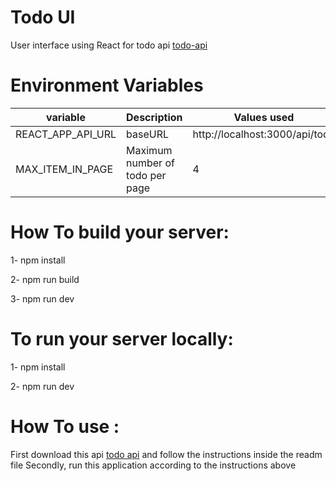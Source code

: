 # Todo UI

User interface using React
for todo api
[todo-api](https://github.com/omar-almouallem/TodoApi)

# Environment Variables

| variable          | Description                     | Values ​​used                  |
| ----------------- | ------------------------------- | ------------------------------ |
| REACT_APP_API_URL | baseURL                         | http://localhost:3000/api/todo |
| MAX_ITEM_IN_PAGE  | Maximum number of todo per page | 4                              |

# How To build your server:

1- npm install

2- npm run build

3- npm run dev

# To run your server locally:

1- npm install

2- npm run dev

# How To use :

First download this api [todo api](https://github.com/omar-almouallem/TodoApi) and follow the instructions inside the readm file
Secondly, run this application according to the instructions above
